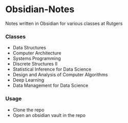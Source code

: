 # Obsidian-Notes

Notes written in Obsidian for various classes at Rutgers

### Classes
- Data Structures
- Computer Architecture
- Systems Programming
- Discrete Structures II
- Statistical Inference for Data Science
- Design and Analysis of Computer Algorithms
- Deep Learning
- Data Management for Data Science

### Usage
- Clone the repo
- Open an obsidian vault in the repo
